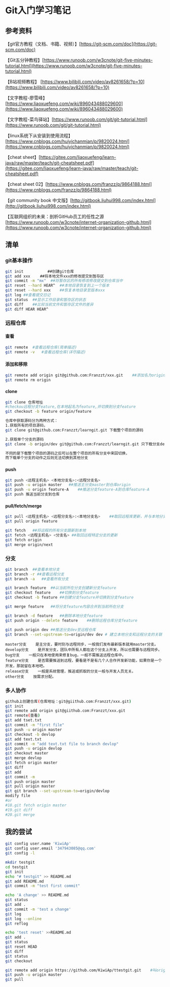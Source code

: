 # Git入门学习笔记

## 参考资料

【git官方教程（文档、书籍、视频）】[https://git-scm.com/doc](https://git-scm.com/doc) 

【Git五分钟教程】[https://www.runoob.com/w3cnote/git-five-minutes-tutorial.html](https://www.runoob.com/w3cnote/git-five-minutes-tutorial.html) 

【B站视频教程】 [https://www.bilibili.com/video/av8261658/?p=10](https://www.bilibili.com/video/av8261658/?p=10) 

【文字教程-廖雪峰】 [https://www.liaoxuefeng.com/wiki/896043488029600](https://www.liaoxuefeng.com/wiki/896043488029600) 

【文字教程-菜鸟驿站】[https://www.runoob.com/git/git-tutorial.html](https://www.runoob.com/git/git-tutorial.html) 

【linux系统下从安装到使用流程】[https://www.cnblogs.com/huiyichanmian/p/9820024.html](https://www.cnblogs.com/huiyichanmian/p/9820024.html) 

【cheat sheet】[https://gitee.com/liaoxuefeng/learn-java/raw/master/teach/git-cheatsheet.pdf](https://gitee.com/liaoxuefeng/learn-java/raw/master/teach/git-cheatsheet.pdf) 

【cheat sheet 02】[https://www.cnblogs.com/franzz/p/9864188.html](https://www.cnblogs.com/franzz/p/9864188.html) 

【git community book 中文版】[http://gitbook.liuhui998.com/index.html](http://gitbook.liuhui998.com/index.html) 

【互联网组织的未来：剖析GitHub员工的任性之源[https://www.runoob.com/w3cnote/internet-organization-github.html](https://www.runoob.com/w3cnote/internet-organization-github.html)

## 清单

### git基本操作

```bash
git init	　　　　##创建git仓库
git add	xxx 　　##将本地文件xxx的修改提交到暂存区
git commit -m "mx"	##将暂存区的所有修改修改提交到仓库当中
git reset --hard HEAR^	##本地目录恢复到上一个版本
git reset --hard xxx	##恢复本地目录至版本xxx
git log	##查看提交日记
git status	##显示工作目录和暂存区的状态
git diff	##比较当前文件和暂存区文件的差异
git diff HEAR HEAR^
```

### 远程仓库

#### 查看

```bash
git remote	#查看远程仓库(简单描述)
git remote -v	#查看远程仓库(详尽描述)
```

#### 添加和移除

```bash
git remote add origin git@github.com:Franzzt/xxx.git	##添加名为origin的远程仓库
git remote rm origin
```

#### clone

```bash
git clone 仓库地址
#checkou远程分支feature,在本地起名为feature,并切换到分支feature
git checkout -b feature origin/feature 

仓库中获取源码分为两种方式：
1.获取所有的项目源码，
git clone git@github.com:Franzzt/learngit.git 下载整个项目的源码

2.获取单个分支的源码
git clone -b origin/dev git@github.com:Franzzt/learngit.git 只下载分支dev的源码

不同的是下载整个项目的源码之后可以在整个项目的所有分支中来回切换，
而下载单个分支的动作之后则无法切换到其他分支
```

#### push

```bash
git push <远程主机名> <本地分支名>:<远程分支名>
git push -u origin master	##推送主分支master到仓库origin
git push -u origin feature-A	##推送分支feature-A到仓库feature-A
git push 推送当前分支到仓库
```

#### pull/fetch/merge

```bash
git pull <远程主机名> <远程分支名>:<本地分支名>	##取回远程库更新，并与本地分支合并
git pull origin feature

git fetch	##将远程的所有分支跟新到本地
git fetch <远程主机名> <分支名>	##取回远程特定分支的更新
git fetch origin
git merge origin/next
```

### 分支

```bash
git branch	##查看本地分支
git branch -r ##查看远程分支
git branch -a	##查看所有分支

git branch feature	##以当前所在分支创建新分支feature
git checkout feature	##切换到分支feature
git checkout -b feature	##创建分支feature并切换到分支feature

git merge feature	##将分支feature内容合并到当前所在分支

git branch -d feature	##删除本地分支feature
git push origin --delete feature	##删除远程仓库分支feature

git push origin dev	##推送分支dev至远程仓库
git branch --set-upstream-to=origin/dev dev # 建立本地分支和远程分支的关联
```

```text
master分支    是主分支，要时刻与远程同步，一般我们发布最新版本就用master分支。
develop分支    是开发分支，团队中所有人都在这个分支上开发，所以也需要与远程同步。
bug分支    一般只在本地使用来修复bug，一般不需推送远程仓库中。
feature分支    是否需要推送到远程，要看是不是有几个人合作开发新功能，如果你是一个开发，那就留在本地吧。
release分支    一般是系统管理，推送或抓取的分支一般与开发人员无关。
other分支    按需求分配。
```

### 多人协作

```bash
github上创建仓库(仓库地址：git@giithub.com:Franzzt/xxx.git)
git init
git remote add origin git@giithub.com:Franzzt/xxx.git
git remote(查看)
git add tset.txt
git commit -m "first file"
git push -u origin master
git checkout -b devlop
git add text.txt
git commit -m "add text.txt file to branch devlop"
git push -u origin devlop
git checkout master
git merge devlop
git fetch origin master
git diff
git add
git commit -m
git push origin master
git pull origin master
git git branch --set-upstream-to=origin/devlop
modify file
#or
#18.git fetch origin master
#19.git diff
#20.git merge
```

## 我的尝试

```bash
git config user.name 'KiwiAp'
git config user.email '347943085@qq.com'
git config -l

mkdir testgit
cd testgit
git init
echo "# testgit" >> README.md
git add README.md
git commit -m "test first commit"

echo 'A change' >> README.md
git status
git add .
git commit -m 'test a change'
git log
git log --online
git reflog

echo 'test reset' >>README.md
git add .
git status
git reset HEAD
git diff
git status
git checkout

git remote add origin https://github.com/KiwiAp/ttestgit.git	#叫origin的远程仓库
git push -u origin master
git pull
```

